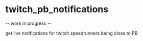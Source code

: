 # twitch_pb_notifications

-- work in progress --

get live notifications for twitch speedrunners being close to PB
